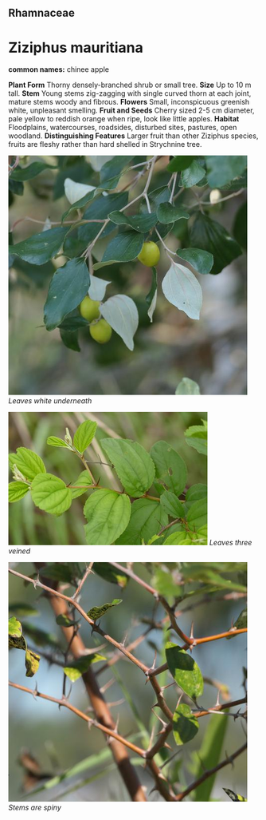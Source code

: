 ## Rhamnaceae
# Ziziphus mauritiana
**common names:** chinee apple

**Plant Form** Thorny densely-branched shrub or small tree. **Size** Up to 10 m tall. **Stem** Young stems zig-zagging with single curved thorn at each joint, mature stems woody and fibrous. **Flowers** Small, inconspicuous greenish white, unpleasant smelling. **Fruit and Seeds** Cherry sized 2-5 cm diameter, pale yellow to reddish orange when ripe, look like little apples. **Habitat** Floodplains, watercourses, roadsides, disturbed sites, pastures, open woodland. **Distinguishing Features** Larger fruit than other Ziziphus species, fruits are fleshy rather than hard shelled in Strychnine tree.


![Leaves white underneath](106356_P1267642.jpg)
   *Leaves white underneath* 

![Leaves three veined](9502_P6930465.jpg)
   *Leaves three veined* 

![Stems are spiny](107189_P1278531.jpg)
   *Stems are spiny* 

